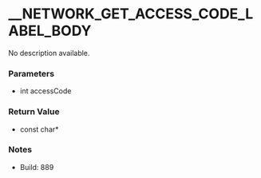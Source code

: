# __NETWORK_GET_ACCESS_CODE_LABEL_BODY

No description available.

### Parameters
* int accessCode

### Return Value
* const char*

### Notes
* Build: 889

